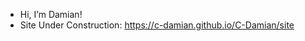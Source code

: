 -  Hi, I’m Damian!
-  Site Under Construction: https://c-damian.github.io/C-Damian/site

<!---
C-Damian/C-Damian is a ✨ special ✨ repository because its `README.md` (this file) appears on your GitHub profile.
You can click the Preview link to take a look at your changes.
--->
